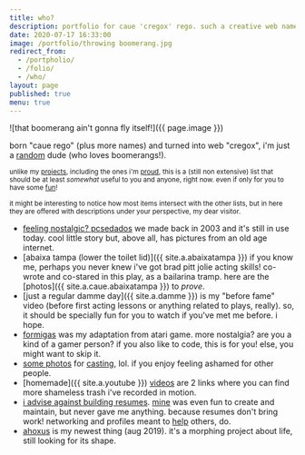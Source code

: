 ```yaml
---
title: who?
description: portfolio for caue 'cregox' rego. such a creative web name!
date: 2020-07-17 16:33:00
image: /portfolio/throwing boomerang.jpg
redirect_from:
  - /portpholio/
  - /folio/
  - /who/
layout: page
published: true
menu: true
---
```


![that boomerang ain't gonna fly itself!]({{ page.image }})

born "caue rego" (plus more names) and turned into web "cregox", i'm just a [random](/random) dude (who loves boomerangs!).

<small>unlike my [projects](/projects), including the ones i'm [proud](/proud), this is a (still non extensive) list that should be at least _somewhat_ useful to you and anyone, right now. even if only for you to have some [fun](/fun)!</small>

<small>it might be interesting to notice how most items intersect with the other lists, but in here they are offered with descriptions under your perspective, my dear visitor.</small>

- [feeling nostalgic? pcsedados](/pcsedados) we made back in 2003 and it's still in use today. cool little story but, above all, has pictures from an old age internet.
- [abaixa tampa (lower the toilet lid)]({{ site.a.abaixatampa }}) if you know me, perhaps you never knew i've got brad pitt jolie acting skills! co-wrote and co-stared in this play, as a bailarina tramp. here are the [photos]({{ site.a.caue.abaixatampa }}) to _prove_.
- [just a regular damme day]({{ site.a.damme }}) is my "before fame" video (before first acting lessons or anything related to plays, really). so, it should be specially fun for you to watch if you've met me before. i hope.
- [formigas](/formigas) was my adaptation from atari game. more nostalgia? are you a kind of a gamer person? if you also like to code, this is for you! else, you might want to skip it.
- [some photos](/caue-casting) for [casting](/casting), lol. if you enjoy feeling ashamed for other people.
- [homemade]({{ site.a.youtube }}) [videos](/videos) are 2 links where you can find more shameless trash i've recorded in motion.
- [i advise against building resumes](/nocover). [mine](/resume) was even fun to create and maintain, but never gave me anything. because resumes don't bring work! networking and profiles meant to [help](/thanks) others, do.
- [ahoxus](/ahoxus) is my newest thing (aug 2019). it's a morphing project about life, still looking for its shape.

